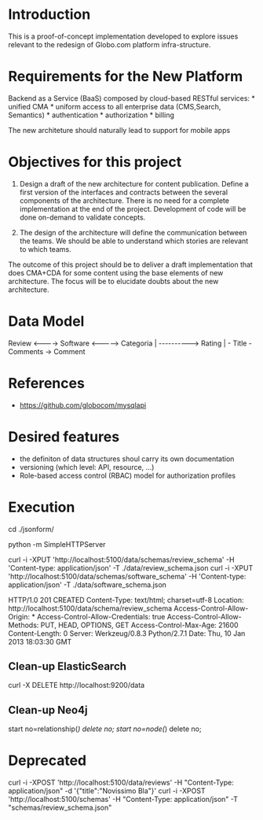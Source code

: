 Introduction
============

This is a proof-of-concept implementation developed to explore issues relevant
to the redesign of Globo.com platform infra-structure.


Requirements for the New Platform
=================================

  Backend as a Service (BaaS) composed by cloud-based RESTful services: 
    * unified CMA 
    * uniform access to all enterprise data (CMS,Search, Semantics)
    * authentication 
    * authorization
    * billing
    
  The new architeture should naturally lead to support for mobile apps


Objectives for this project
===========================

 1) Design a draft of the new architecture for content publication.
    Define a first version of the interfaces and contracts between the
    several components of the architecture.
    There is no need for a complete implementation at the end of the project.
    Development of code will be done on-demand to validate concepts.
 
 2) The design of the architecture will define the communication between the teams.
    We should be able to understand which stories are relevant to which teams. 

  The outcome of this project should be to deliver a draft implementation that
  does CMA+CDA for some content using the base elements of new architecture.
  The focus will be to elucidate doubts about the new architecture.

Data Model
==========

  Review <----> Software <-----> Categoria
     |                 \----------> Rating
     |
     \- Title
      \- Comments -> Comment


References
==========

 * https://github.com/globocom/mysqlapi

Desired features
================

  * the definiton of data structures shoul carry its own documentation
  * versioning (which level: API, resource, ...)
  * Role-based access control (RBAC) model for authorization profiles 

    
Execution
=========

cd ./jsonform/

python -m SimpleHTTPServer

curl -i -XPUT  'http://localhost:5100/data/schemas/review_schema' -H 'Content-type: application/json' -T ./data/review_schema.json
curl -i -XPUT  'http://localhost:5100/data/schemas/software_schema' -H 'Content-type: application/json' -T ./data/software_schema.json

HTTP/1.0 201 CREATED
Content-Type: text/html; charset=utf-8
Location: http://localhost:5100/data/schema/review_schema
Access-Control-Allow-Origin: *
Access-Control-Allow-Credentials: true
Access-Control-Allow-Methods: PUT, HEAD, OPTIONS, GET
Access-Control-Max-Age: 21600
Content-Length: 0
Server: Werkzeug/0.8.3 Python/2.7.1
Date: Thu, 10 Jan 2013 18:03:30 GMT

Clean-up ElasticSearch
----------------------
  curl -X DELETE http://localhost:9200/data

Clean-up Neo4j
--------------
  start no=relationship(*) delete no;
  start no=node(*) delete no;


Deprecated
==========

 curl -i -XPOST 'http://localhost:5100/data/reviews' -H "Content-Type: application/json"  -d '{"title":"Novissimo Bla"}'
 curl -i -XPOST 'http://localhost:5100/schemas' -H "Content-Type: application/json"  -T "schemas/review_schema.json"
